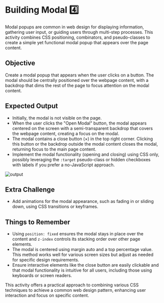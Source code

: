 # Building Modal 4️⃣

Modal popups are common in web design for displaying information, gathering user input, or guiding users through multi-step processes. This activity combines CSS positioning, combinators, and pseudo-classes to create a simple yet functional modal popup that appears over the page content.

## Objective

Create a modal popup that appears when the user clicks on a button. The modal should be centrally positioned over the webpage content, with a backdrop that dims the rest of the page to focus attention on the modal content.

## Expected Output

- Initially, the modal is not visible on the page.
- When the user clicks the "Open Modal" button, the modal appears centered on the screen with a semi-transparent backdrop that covers the webpage content, creating a focus on the modal.
- The modal contains a close button (×) in the top right corner. Clicking this button or the backdrop outside the modal content closes the modal, returning focus to the main page content.
- Implement the modal functionality (opening and closing) using CSS only, possibly leveraging the `:target` pseudo-class or hidden checkboxes with labels if you prefer a no-JavaScript approach.

![output](https://iili.io/JWEQ4Ns.gif)

## Extra Challenge

- Add animations for the modal appearance, such as fading in or sliding down, using CSS transitions or keyframes.

## Things to Remember

- Using `position: fixed` ensures the modal stays in place over the content and `z-index` controls its stacking order over other page elements.
- The modal is centered using margin auto and a top percentage value. This method works well for various screen sizes but adjust as needed for specific design requirements.
- Ensure interactive elements like the close button are easily clickable and that modal functionality is intuitive for all users, including those using keyboards or screen readers.

This activity offers a practical approach to combining various CSS techniques to achieve a common web design pattern, enhancing user interaction and focus on specific content.
